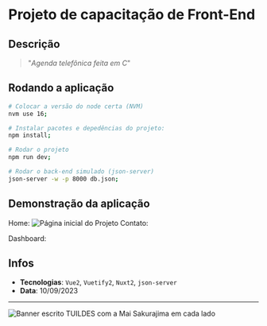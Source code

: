 # Projeto de capacitação de Front-End

## Descrição

> "_Agenda telefônica feita em C_"

## Rodando a aplicação

```bash
# Colocar a versão do node certa (NVM)
nvm use 16;

# Instalar pacotes e depedências do projeto:
npm install;

# Rodar o projeto
npm run dev;

# Rodar o back-end simulado (json-server)
json-server -w -p 8000 db.json;
```

## Demonstração da aplicação

Home:
![Página inicial do Projeto]()
Contato:

Dashboard:

## Infos

* **Tecnologias**: `Vue2`, `Vuetify2`, `Nuxt2`, `json-server`
* **Data**: 10/09/2023

---

![Banner escrito TUILDES com a Mai Sakurajima em cada lado](banner.png)
